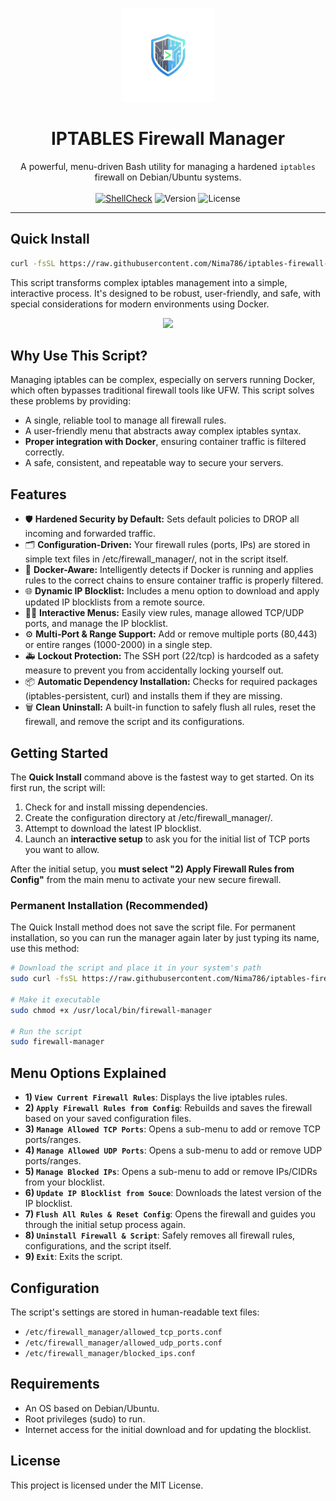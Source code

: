 <p align="center">
  <img src="https://github.com/Nima786/iptables-firewall-manager/blob/main/assets/firewall-manager-logo.webp" alt="Firewall Manager Logo" width="150"/>
</p>
<h1 align="center">IPTABLES Firewall Manager</h1>
<p align="center">
  A powerful, menu-driven Bash utility for managing a hardened <code>iptables</code> firewall on Debian/Ubuntu systems.
  <br />
  <br />
  <a href="https://github.com/Nima786/iptables-firewall-manager/actions/workflows/main.yml"><img src="https://github.com/Nima786/iptables-firewall-manager/actions/workflows/main.yml/badge.svg" alt="ShellCheck"></a>
  <img src="https://img.shields.io/badge/version-v3.5-blue.svg" alt="Version">
  <img src="https://img.shields.io/badge/license-MIT-green.svg" alt="License">
</p>

---

## Quick Install

 ```bash
curl -fsSL https://raw.githubusercontent.com/Nima786/iptables-firewall-manager/main/firewall-manager.sh | sudo bash
 ````

This script transforms complex iptables management into a simple, interactive process. It's designed to be robust, user-friendly, and safe, with special considerations for modern environments using Docker.

<p align="center">
  <img src="https://github.com/Nima786/iptables-firewall-manager/blob/main/assets/firewall-manager.webp" width="600"/>
</p>

## Why Use This Script?

Managing iptables can be complex, especially on servers running Docker, which often bypasses traditional firewall tools like UFW. This script solves these problems by providing:
- A single, reliable tool to manage all firewall rules.
- A user-friendly menu that abstracts away complex iptables syntax.
- **Proper integration with Docker**, ensuring container traffic is filtered correctly.
- A safe, consistent, and repeatable way to secure your servers.

## Features

- 🛡️ **Hardened Security by Default:** Sets default policies to DROP all incoming and forwarded traffic.
- 🗂️ **Configuration-Driven:** Your firewall rules (ports, IPs) are stored in simple text files in /etc/firewall_manager/, not in the script itself.
- 🐳 **Docker-Aware:** Intelligently detects if Docker is running and applies rules to the correct chains to ensure container traffic is properly filtered.
- 🌐 **Dynamic IP Blocklist:** Includes a menu option to download and apply updated IP blocklists from a remote source.
- 🧑‍💻 **Interactive Menus:** Easily view rules, manage allowed TCP/UDP ports, and manage the IP blocklist.
- ⚙️ **Multi-Port & Range Support:** Add or remove multiple ports (80,443) or entire ranges (1000-2000) in a single step.
- 🚑 **Lockout Protection:** The SSH port (22/tcp) is hardcoded as a safety measure to prevent you from accidentally locking yourself out.
- 📦 **Automatic Dependency Installation:** Checks for required packages (iptables-persistent, curl) and installs them if they are missing.
- 🗑️ **Clean Uninstall:** A built-in function to safely flush all rules, reset the firewall, and remove the script and its configurations.

## Getting Started

The **Quick Install** command above is the fastest way to get started. On its first run, the script will:
1.  Check for and install missing dependencies.
2.  Create the configuration directory at /etc/firewall_manager/.
3.  Attempt to download the latest IP blocklist.
4.  Launch an **interactive setup** to ask you for the initial list of TCP ports you want to allow.

After the initial setup, you **must select "2) Apply Firewall Rules from Config"** from the main menu to activate your new secure firewall.

### Permanent Installation (Recommended)
The Quick Install method does not save the script file. For permanent installation, so you can run the manager again later by just typing its name, use this method:

 ```bash
# Download the script and place it in your system's path
sudo curl -fsSL https://raw.githubusercontent.com/Nima786/iptables-firewall-manager/main/firewall-manager.sh -o /usr/local/bin/firewall-manager

# Make it executable
sudo chmod +x /usr/local/bin/firewall-manager

# Run the script
sudo firewall-manager
 ````

## Menu Options Explained

- **1) `View Current Firewall Rules`**: Displays the live iptables rules.
- **2) `Apply Firewall Rules from Config`**: Rebuilds and saves the firewall based on your saved configuration files.
- **3) `Manage Allowed TCP Ports`**: Opens a sub-menu to add or remove TCP ports/ranges.
- **4) `Manage Allowed UDP Ports`**: Opens a sub-menu to add or remove UDP ports/ranges.
- **5) `Manage Blocked IPs`**: Opens a sub-menu to add or remove IPs/CIDRs from your blocklist.
- **6) `Update IP Blocklist from Souce`**: Downloads the latest version of the IP blocklist.
- **7) `Flush All Rules & Reset Config`**: Opens the firewall and guides you through the initial setup process again.
- **8) `Uninstall Firewall & Script`**: Safely removes all firewall rules, configurations, and the script itself.
- **9) `Exit`**: Exits the script.

## Configuration
The script's settings are stored in human-readable text files:
-  `/etc/firewall_manager/allowed_tcp_ports.conf `
-  `/etc/firewall_manager/allowed_udp_ports.conf `
-  `/etc/firewall_manager/blocked_ips.conf `

## Requirements
- An OS based on Debian/Ubuntu.
- Root privileges (sudo) to run.
- Internet access for the initial download and for updating the blocklist.

## License
This project is licensed under the MIT License.
